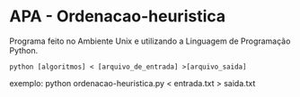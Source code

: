 ﻿# APA - Ordenacao-heuristica


Programa feito no Ambiente Unix e utilizando a Linguagem de Programação Python. 

```
python [algoritmos] < [arquivo_de_entrada] >[arquivo_saida]
```
exemplo: python ordenacao-heuristica.py < entrada.txt > saida.txt


